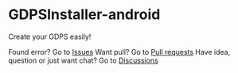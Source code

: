 # GDPSInstaller-android
Create your GDPS easily!

Found error? Go to [Issues](https://github.com/GDenisC/GDPSInstaller-android/issues)
Want pull? Go to [Pull requests](https://github.com/GDenisC/GDPSInstaller-android/pulls)
Have idea, question or just want chat? Go to [Discussions](https://github.com/GDenisC/GDPSInstaller-android/discussions)
